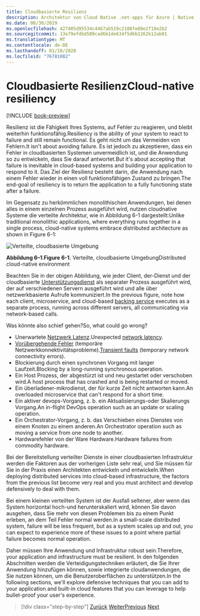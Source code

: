 ```yaml
---
title: Cloudbasierte Resilienz
description: Architektur von Cloud Native .net-apps für Azure | Native Cloud-Resilienz
ms.date: 06/30/2019
ms.openlocfilehash: 427405d95534c4467ab519c2188fe88e2f18e2b2
ms.sourcegitcommit: 13e79efdbd589cad6b1de634f5d6b1262b12ab01
ms.translationtype: MT
ms.contentlocale: de-DE
ms.lasthandoff: 01/28/2020
ms.locfileid: "76781082"
---
```

# <a name="cloud-native-resiliency"></a><span data-ttu-id="0e1a3-103">Cloudbasierte Resilienz</span><span class="sxs-lookup"><span data-stu-id="0e1a3-103">Cloud-native resiliency</span></span>

[!INCLUDE [book-preview](../../../includes/book-preview.md)]

<span data-ttu-id="0e1a3-104">Resilienz ist die Fähigkeit Ihres Systems, auf Fehler zu reagieren, und bleibt weiterhin funktionsfähig.</span><span class="sxs-lookup"><span data-stu-id="0e1a3-104">Resiliency is the ability of your system to react to failure and still remain functional.</span></span> <span data-ttu-id="0e1a3-105">Es geht nicht um das Vermeiden von Fehlern.</span><span class="sxs-lookup"><span data-stu-id="0e1a3-105">It isn't about avoiding failure.</span></span> <span data-ttu-id="0e1a3-106">Es ist jedoch zu akzeptieren, dass ein Fehler in cloudbasierten Systemen unvermeidlich ist, und die Anwendung so zu entwickeln, dass Sie darauf antwortet.</span><span class="sxs-lookup"><span data-stu-id="0e1a3-106">But it's about accepting that failure is inevitable in cloud-based systems and building your application to respond to it.</span></span> <span data-ttu-id="0e1a3-107">Das Ziel der Resilienz besteht darin, die Anwendung nach einem Fehler wieder in einen voll funktionsfähigen Zustand zu bringen.</span><span class="sxs-lookup"><span data-stu-id="0e1a3-107">The end-goal of resiliency is to return the application to a fully functioning state after a failure.</span></span>

<span data-ttu-id="0e1a3-108">Im Gegensatz zu herkömmlichen monolithischen Anwendungen, bei denen alles in einem einzelnen Prozess ausgeführt wird, nutzen cloudnative Systeme die verteilte Architektur, wie in Abbildung 6-1 dargestellt:</span><span class="sxs-lookup"><span data-stu-id="0e1a3-108">Unlike traditional monolithic applications, where everything runs together in a single process, cloud-native systems embrace distributed architecture as shown in Figure 6-1:</span></span>

![Verteilte, cloudbasierte Umgebung](./media/distributed-cloud-native-environment.png)

<span data-ttu-id="0e1a3-110">**Abbildung 6–1**.</span><span class="sxs-lookup"><span data-stu-id="0e1a3-110">**Figure 6-1.**</span></span> <span data-ttu-id="0e1a3-111">Verteilte, cloudbasierte Umgebung</span><span class="sxs-lookup"><span data-stu-id="0e1a3-111">Distributed cloud-native environment</span></span>

<span data-ttu-id="0e1a3-112">Beachten Sie in der obigen Abbildung, wie jeder Client, der-Dienst und der cloudbasierte [Unterstützungsdienst](https://12factor.net/backing-services) als separater Prozess ausgeführt wird, der auf verschiedenen Servern ausgeführt wird und alle über netzwerkbasierte Aufrufe kommuniziert.</span><span class="sxs-lookup"><span data-stu-id="0e1a3-112">In the previous figure, note how each client, microservice, and cloud-based [backing service](https://12factor.net/backing-services) executes as a separate process, running across different servers, all communicating via network-based calls.</span></span>

<span data-ttu-id="0e1a3-113">Was könnte also schief gehen?</span><span class="sxs-lookup"><span data-stu-id="0e1a3-113">So, what could go wrong?</span></span>

- <span data-ttu-id="0e1a3-114">Unerwartete [Netzwerk Latenz](https://www.techopedia.com/definition/8553/network-latency).</span><span class="sxs-lookup"><span data-stu-id="0e1a3-114">Unexpected [network latency](https://www.techopedia.com/definition/8553/network-latency).</span></span>
- <span data-ttu-id="0e1a3-115">[Vorübergehende Fehler](https://docs.microsoft.com/azure/architecture/best-practices/transient-faults) (temporäre Netzwerkkonnektivitätsprobleme).</span><span class="sxs-lookup"><span data-stu-id="0e1a3-115">[Transient faults](https://docs.microsoft.com/azure/architecture/best-practices/transient-faults) (temporary network connectivity errors).</span></span>
- <span data-ttu-id="0e1a3-116">Blockierung durch einen synchronen Vorgang mit langer Laufzeit.</span><span class="sxs-lookup"><span data-stu-id="0e1a3-116">Blocking by a long-running synchronous operation.</span></span>
- <span data-ttu-id="0e1a3-117">Ein Host Prozess, der abgestürzt ist und neu gestartet oder verschoben wird.</span><span class="sxs-lookup"><span data-stu-id="0e1a3-117">A host process that has crashed and is being restarted or moved.</span></span>
- <span data-ttu-id="0e1a3-118">Ein überladener-mikrodienst, der für kurze Zeit nicht antworten kann.</span><span class="sxs-lookup"><span data-stu-id="0e1a3-118">An overloaded microservice that can't respond for a short time.</span></span>
- <span data-ttu-id="0e1a3-119">Ein aktiver devops-Vorgang, z. b. ein Aktualisierungs-oder Skalierungs Vorgang.</span><span class="sxs-lookup"><span data-stu-id="0e1a3-119">An in-flight DevOps operation such as an update or scaling operation.</span></span>
- <span data-ttu-id="0e1a3-120">Ein Orchestrator-Vorgang, z. b. das Verschieben eines Dienstes von einem Knoten zu einem anderen.</span><span class="sxs-lookup"><span data-stu-id="0e1a3-120">An Orchestrator operation such as moving a service from one node to another.</span></span>
- <span data-ttu-id="0e1a3-121">Hardwarefehler von der Ware Hardware.</span><span class="sxs-lookup"><span data-stu-id="0e1a3-121">Hardware failures from commodity hardware.</span></span>

<span data-ttu-id="0e1a3-122">Bei der Bereitstellung verteilter Dienste in einer cloudbasierten Infrastruktur werden die Faktoren aus der vorherigen Liste sehr real, und Sie müssen für Sie in der Praxis einen Architekten entwickeln und entwickeln.</span><span class="sxs-lookup"><span data-stu-id="0e1a3-122">When deploying distributed services into cloud-based infrastructure, the factors from the previous list become very real and you must architect and develop defensively to deal with them.</span></span>

<span data-ttu-id="0e1a3-123">Bei einem kleinen verteilten System ist der Ausfall seltener, aber wenn das System horizontal hoch-und herunterskaliert wird, können Sie davon ausgehen, dass Sie mehr von diesen Problemen bis zu einem Punkt erleben, an dem Teil Fehler normal werden.</span><span class="sxs-lookup"><span data-stu-id="0e1a3-123">In a small-scale distributed system, failure will be less frequent, but as a system scales up and out, you can expect to experience more of these issues to a point where partial failure becomes normal operation.</span></span>

<span data-ttu-id="0e1a3-124">Daher müssen Ihre Anwendung und Infrastruktur robust sein.</span><span class="sxs-lookup"><span data-stu-id="0e1a3-124">Therefore, your application and infrastructure must be resilient.</span></span> <span data-ttu-id="0e1a3-125">In den folgenden Abschnitten werden die Verteidigungstechniken erläutert, die Sie Ihrer Anwendung hinzufügen können, sowie integrierte cloudanwendungen, die Sie nutzen können, um die Benutzeroberflächen zu unterstützen.</span><span class="sxs-lookup"><span data-stu-id="0e1a3-125">In the following sections, we'll explore defensive techniques that you can add to your application and built-in cloud features that you can leverage to help bullet-proof your user's experience.</span></span>

>[!div class="step-by-step"]
><span data-ttu-id="0e1a3-126">[Zurück](elastic-search-in-azure.md)
>[Weiter](application-resiliency-patterns.md)</span><span class="sxs-lookup"><span data-stu-id="0e1a3-126">[Previous](elastic-search-in-azure.md)
[Next](application-resiliency-patterns.md)</span></span>

